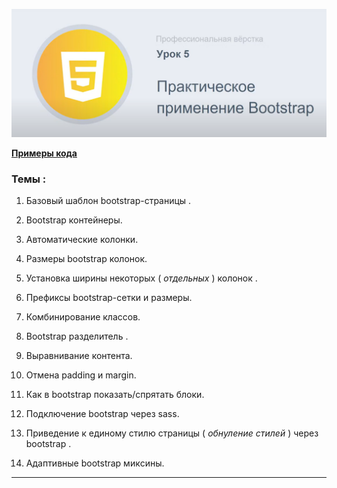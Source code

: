 ![subject-lesson-5](../lesson-5/materials/subject-lesson-5.png)

[**Примеры кода**](../lesson-5/lesson-notes/index.html)

### Темы :

1. Базовый шаблон bootstrap-страницы .

2. Bootstrap контейнеры.

3. Автоматические колонки.

4. Размеры bootstrap колонок.

5. Установка ширины некоторых ( _отдельных_ ) колонок .

6. Префиксы bootstrap-сетки и размеры.

7. Комбинирование классов.

8. Bootstrap разделитель .

9. Выравнивание контента.

10. Отмена padding и margin.

11. Как в bootstrap показать/спрятать блоки.

12. Подключение bootstrap через sass.

13. Приведение к единому стилю страницы ( _обнуление стилей_ ) через bootstrap .

14. Адаптивные bootstrap микcины.

---
